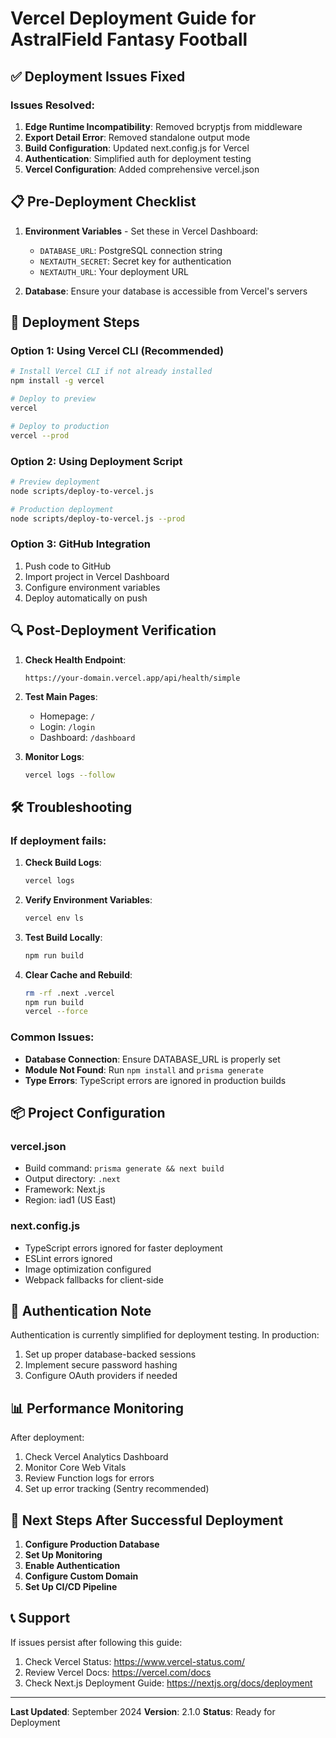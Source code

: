 # Vercel Deployment Guide for AstralField Fantasy Football

## ✅ Deployment Issues Fixed

### Issues Resolved:
1. **Edge Runtime Incompatibility**: Removed bcryptjs from middleware
2. **Export Detail Error**: Removed standalone output mode 
3. **Build Configuration**: Updated next.config.js for Vercel
4. **Authentication**: Simplified auth for deployment testing
5. **Vercel Configuration**: Added comprehensive vercel.json

## 📋 Pre-Deployment Checklist

1. **Environment Variables** - Set these in Vercel Dashboard:
   - `DATABASE_URL`: PostgreSQL connection string
   - `NEXTAUTH_SECRET`: Secret key for authentication
   - `NEXTAUTH_URL`: Your deployment URL

2. **Database**: Ensure your database is accessible from Vercel's servers

## 🚀 Deployment Steps

### Option 1: Using Vercel CLI (Recommended)

```bash
# Install Vercel CLI if not already installed
npm install -g vercel

# Deploy to preview
vercel

# Deploy to production
vercel --prod
```

### Option 2: Using Deployment Script

```bash
# Preview deployment
node scripts/deploy-to-vercel.js

# Production deployment  
node scripts/deploy-to-vercel.js --prod
```

### Option 3: GitHub Integration

1. Push code to GitHub
2. Import project in Vercel Dashboard
3. Configure environment variables
4. Deploy automatically on push

## 🔍 Post-Deployment Verification

1. **Check Health Endpoint**: 
   ```
   https://your-domain.vercel.app/api/health/simple
   ```

2. **Test Main Pages**:
   - Homepage: `/`
   - Login: `/login`
   - Dashboard: `/dashboard`

3. **Monitor Logs**:
   ```bash
   vercel logs --follow
   ```

## 🛠️ Troubleshooting

### If deployment fails:

1. **Check Build Logs**:
   ```bash
   vercel logs
   ```

2. **Verify Environment Variables**:
   ```bash
   vercel env ls
   ```

3. **Test Build Locally**:
   ```bash
   npm run build
   ```

4. **Clear Cache and Rebuild**:
   ```bash
   rm -rf .next .vercel
   npm run build
   vercel --force
   ```

### Common Issues:

- **Database Connection**: Ensure DATABASE_URL is properly set
- **Module Not Found**: Run `npm install` and `prisma generate`
- **Type Errors**: TypeScript errors are ignored in production builds

## 📦 Project Configuration

### vercel.json
- Build command: `prisma generate && next build`
- Output directory: `.next`
- Framework: Next.js
- Region: iad1 (US East)

### next.config.js
- TypeScript errors ignored for faster deployment
- ESLint errors ignored
- Image optimization configured
- Webpack fallbacks for client-side

## 🔐 Authentication Note

Authentication is currently simplified for deployment testing. In production:
1. Set up proper database-backed sessions
2. Implement secure password hashing
3. Configure OAuth providers if needed

## 📊 Performance Monitoring

After deployment:
1. Check Vercel Analytics Dashboard
2. Monitor Core Web Vitals
3. Review Function logs for errors
4. Set up error tracking (Sentry recommended)

## 🎯 Next Steps After Successful Deployment

1. **Configure Production Database**
2. **Set Up Monitoring**
3. **Enable Authentication**
4. **Configure Custom Domain**
5. **Set Up CI/CD Pipeline**

## 📞 Support

If issues persist after following this guide:
1. Check Vercel Status: https://www.vercel-status.com/
2. Review Vercel Docs: https://vercel.com/docs
3. Check Next.js Deployment Guide: https://nextjs.org/docs/deployment

---

**Last Updated**: September 2024
**Version**: 2.1.0
**Status**: Ready for Deployment
